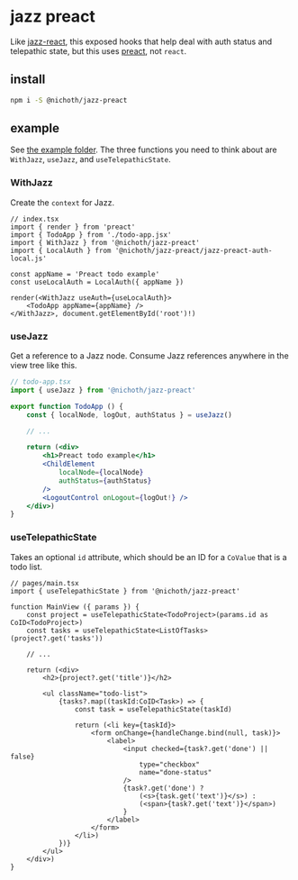 # jazz preact
Like [jazz-react](https://github.com/gardencmp/jazz/blob/main/DOCS.md/#jazz-react), this exposed hooks that help deal with auth status and telepathic state, but this uses [preact](https://preactjs.com/), not `react`.

## install 
```bash
npm i -S @nichoth/jazz-preact
```

## example
See [the example folder](./example/). The three functions you need to think about are `WithJazz`, `useJazz`, and `useTelepathicState`.

### WithJazz
Create the `context` for Jazz.

```tsx
// index.tsx
import { render } from 'preact'
import { TodoApp } from './todo-app.jsx'
import { WithJazz } from '@nichoth/jazz-preact'
import { LocalAuth } from '@nichoth/jazz-preact/jazz-preact-auth-local.js'

const appName = 'Preact todo example'
const useLocalAuth = LocalAuth({ appName })

render(<WithJazz useAuth={useLocalAuth}>
    <TodoApp appName={appName} />
</WithJazz>, document.getElementById('root')!)
```

### useJazz
Get a reference to a Jazz node. Consume Jazz references anywhere in the view tree like this.

```jsx
// todo-app.tsx
import { useJazz } from '@nichoth/jazz-preact'

export function TodoApp () {
    const { localNode, logOut, authStatus } = useJazz()

    // ...

    return (<div>
        <h1>Preact todo example</h1>
        <ChildElement
            localNode={localNode}
            authStatus={authStatus}
        />
        <LogoutControl onLogout={logOut!} />
    </div>)
}
```

### useTelepathicState
Takes an optional `id` attribute, which should be an ID for a `CoValue` that is a todo list.

```tsx
// pages/main.tsx
import { useTelepathicState } from '@nichoth/jazz-preact'

function MainView ({ params }) {
    const project = useTelepathicState<TodoProject>(params.id as CoID<TodoProject>)
    const tasks = useTelepathicState<ListOfTasks>(project?.get('tasks'))

    // ...

    return (<div>
        <h2>{project?.get('title')}</h2>

        <ul className="todo-list">
            {tasks?.map((taskId:CoID<Task>) => {
                const task = useTelepathicState(taskId)

                return (<li key={taskId}>
                    <form onChange={handleChange.bind(null, task)}>
                        <label>
                            <input checked={task?.get('done') || false}
                                type="checkbox"
                                name="done-status"
                            />
                            {task?.get('done') ?
                                (<s>{task.get('text')}</s>) :
                                (<span>{task?.get('text')}</span>)
                            }
                        </label>
                    </form>
                </li>)
            })}
        </ul>
    </div>)
}
```